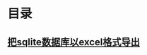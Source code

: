 # 目录

## [把sqlite数据库以excel格式导出](https://github.com/nullWolf007/Android/blob/master/Advance/导出Excel.md)
